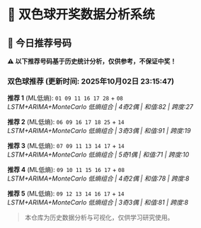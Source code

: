 # 🎯 双色球开奖数据分析系统

<!-- BEGIN:recommendations -->
## 🎯 今日推荐号码

**⚠️ 以下推荐号码基于历史统计分析，仅供参考，不保证中奖！**

### 双色球推荐 (更新时间: 2025年10月02日 23:15:47)

**推荐 1** (ML低熵): `01 09 11 16 17 28` + `08`  
*LSTM+ARIMA+MonteCarlo 低熵组合 | 4奇2偶 | 和值:82 | 跨度:27*

**推荐 2** (ML低熵): `06 09 16 17 18 25` + `14`  
*LSTM+ARIMA+MonteCarlo 低熵组合 | 3奇3偶 | 和值:91 | 跨度:19*

**推荐 3** (ML低熵): `07 09 11 13 14 17` + `14`  
*LSTM+ARIMA+MonteCarlo 低熵组合 | 5奇1偶 | 和值:71 | 跨度:10*

**推荐 4** (ML低熵): `09 10 11 15 16 17` + `08`  
*LSTM+ARIMA+MonteCarlo 低熵组合 | 4奇2偶 | 和值:78 | 跨度:8*

**推荐 5** (ML低熵): `09 12 13 14 16 17` + `14`  
*LSTM+ARIMA+MonteCarlo 低熵组合 | 3奇3偶 | 和值:81 | 跨度:8*

<!-- END:recommendations -->



















































> 本仓库为历史数据分析与可视化，仅供学习研究使用。

